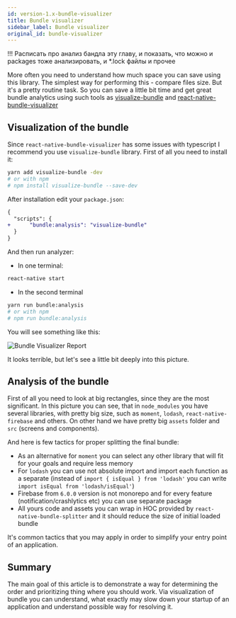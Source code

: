 ```yaml
---
id: version-1.x-bundle-visualizer
title: Bundle visualizer
sidebar_label: Bundle visualizer
original_id: bundle-visualizer
---
```


!!! Расписать про анализ бандла эту главу, и показать, что можно и packages тоже анализировать, и *.lock файлы и прочее

More often you need to understand how much space you can save using this library. The simplest way for performing this - compare files size. But it's a pretty routine task. So you can save a little bit time and get great bundle analytics using such tools as [visualize-bundle](https://github.com/JonnyBurger/npx-visualize-bundle) and [react-native-bundle-visualizer](https://github.com/IjzerenHein/react-native-bundle-visualizer)

## Visualization of the bundle

Since `react-native-bundle-visualizer` has some issues with typescript I recommend you use `visualize-bundle` library.
First of all you need to install it:

```bash
yarn add visualize-bundle -dev
# or with npm
# npm install visualize-bundle --save-dev
```

After installation edit your `package.json`:

```diff
{
  "scripts": {
+      "bundle:analysis": "visualize-bundle"
  }
}
```

And then run analyzer:

- In one terminal:
```bash
react-native start
```

- In the second terminal
```bash
yarn run bundle:analysis
# or with npm
# npm run bundle:analysis
```

You will see something like this:

![Bundle Visualizer Report](assets/bundle-visualizer-before.png)

It looks terrible, but let's see a little bit deeply into this picture.

## Analysis of the bundle

First of all you need to look at big rectangles, since they are the most significant. In this picture you can see, that in `node_modules` you have several libraries, with pretty big size, such as `moment`, `lodash`, `react-native-firebase` and others. On other hand we have pretty big `assets` folder and `src` (screens and components).

And here is few tactics for proper splitting the final bundle:

- As an alternative for `moment` you can select any other library that will fit for your goals and require less memory
- For `lodash` you can use not absolute import and import each function as a separate (instead of `import { isEqual } from 'lodash'` you can write `import isEqual from 'lodash/isEqual'`)
- Firebase from `6.0.0` version is not monorepo and for every feature (notification/crashlytics etc) you can use separate package
- All yours code and assets you can wrap in HOC provided by `react-native-bundle-splitter` and it should reduce the size of initial loaded bundle

It's common tactics that you may apply in order to simplify your entry point of an application.

## Summary

The main goal of this article is to demonstrate a way for determining the order and prioritizing thing where you should work. Via visualization of bundle you can understand, what exactly may slow down your startup of an application and understand possible way for resolving it.
